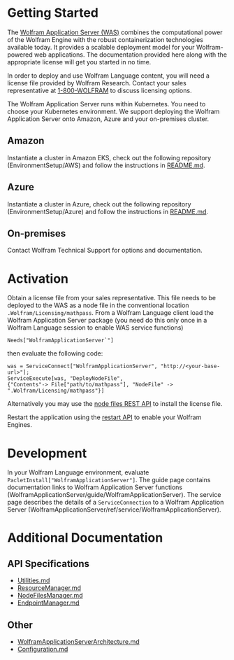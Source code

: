 # Getting Started

The [Wolfram Application Server (WAS)](https://www.wolfram.com/application-server/) combines the computational power of the Wolfram Engine with the robust containerization technologies available today. It provides a scalable deployment model for your Wolfram-powered web applications. The documentation provided here along with the appropriate license will get you started in no time.

In order to deploy and use Wolfram Language content, you will need a license file provided by Wolfram Research. Contact your sales representative at [1-800-WOLFRAM](tel:18009653726) to discuss licensing options. 

The Wolfram Application Server runs within Kubernetes. You need to choose your Kubernetes environment. We support deploying the Wolfram Application Server onto Amazon, Azure and your on-premises cluster. 

## Amazon
Instantiate a cluster in Amazon EKS, check out the following repository (EnvironmentSetup/AWS) and follow the instructions in [README.md](./EnvironmentSetup/AWS/README.md). 

## Azure
Instantiate a cluster in Azure, check out the following repository (EnvironmentSetup/Azure) and follow the instructions in [README.md](./EnvironmentSetup/Azure/README.md). 

## On-premises
Contact Wolfram Technical Support for options and documentation.

# Activation
Obtain a license file from your sales representative. This file needs to be deployed to the WAS as a node file in the conventional location `.Wolfram/Licensing/mathpass`. From a Wolfram Language client load the Wolfram Application Server package (you need do this only once in a Wolfram Language session to enable WAS service functions)

	Needs["WolframApplicationServer`"]

then evaluate the following code:

    was = ServiceConnect["WolframApplicationServer", "http://<your-base-url>"];
	ServiceExecute[was, "DeployNodeFile",
	{"Contents"-> File["path/to/mathpass"], "NodeFile" -> ".Wolfram/Licensing/mathpass"}]


Alternatively you may use the [node files REST API](Documentation/API/NodeFilesManager.md) to install the license file.

Restart the application using the [restart API](Documentation/API/Utilities.md) to enable your Wolfram Engines.

# Development
In your Wolfram Language environment, evaluate `PacletInstall["WolframApplicationServer"]`. The guide page contains documentation links to Wolfram Application Server functions (WolframApplicationServer/guide/WolframApplicationServer). The service page describes the details of a `ServiceConnection` to a Wolfram Application Server (WolframApplicationServer/ref/service/WolframApplicationServer).

# Additional Documentation
## API Specifications
* [Utilities.md](Documentation/API/Utilities.md)
* [ResourceManager.md](Documentation/API/ResourceManager.md)
* [NodeFilesManager.md](Documentation/API/NodeFilesManager.md)
* [EndpointManager.md](Documentation/API/EndpointManager.md)

## Other
* [WolframApplicationServerArchitecture.md](Documentation/Architecture/WolframApplicationServerArchitecture.md)
* [Configuration.md](./Configuration.md)
